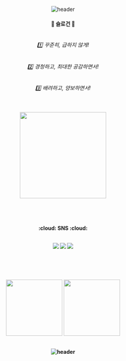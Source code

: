 <div align="center">
  
![header](https://capsule-render.vercel.app/api?type=waving&color=auto&height=300&section=header&text=Junghyun%20Github&fontSize=90&animation=fadeIn&fontAlignY=38&desc=Welcome%20My%20Profile!&descAlignY=51&descAlign=81)
</div>





<div align="center">
  <h4 align="center">📌 슬로건 📌 <br><br>
  
  <h6>1️⃣ 꾸준히, 급하지 않게! </h6> 
  <h6>2️⃣ 경청하고, 최대한 공감하면서!</h6>
  <h6>3️⃣ 배려하고, 양보하면서!</h6> 
</div>


<br>
<div align="center">
  <img style="height:230px;" src="http://mazassumnida.wtf/api/v2/generate_badge?boj=bae1004ki&show_icons=true&theme=radical">
  <br>
</div>

<h4 align="center">
<br><br>
<br>
:cloud: SNS :cloud: <br>
  
  <br>
  
<a href="https://www.instagram.com/bae.3007/"><img src="https://img.shields.io/badge/instagram-F1C2FF.svg?logo=instagram&logoColor=pupple&style=flat&link=https://www.instagram.com/bae.3007/"/></a>
<img src="https://img.shields.io/badge/bae1004kin@gmail.com-EA4335?style=flat-square&logo=Gmail&logoColor=white"/> <a href="https://baebalja.tistory.com/"><img src="https://img.shields.io/badge/Tech Blog-20C997?style=flat-square&logo=Tistory&logoColor=white"/></a>
<br>

<br><br><br>
<div align="center">
  <img style="height: 150px;" src="https://github-readme-stats.vercel.app/api?username=baejunghyun36&&show_icons=true&theme=radical">
  <img style="height: 150px;" src="https://github-readme-stats.vercel.app/api/top-langs/?username=baejunghyun36&layout=compact&theme=radical">
</div>
  

<br>
<div align="center">
  



  
  
  
![header](https://capsule-render.vercel.app/api?type=waving&color=gradient&height=120&animation=fadeIn&section=footer&text=🚗🚘🚛&fontAlign=70)
</div>
